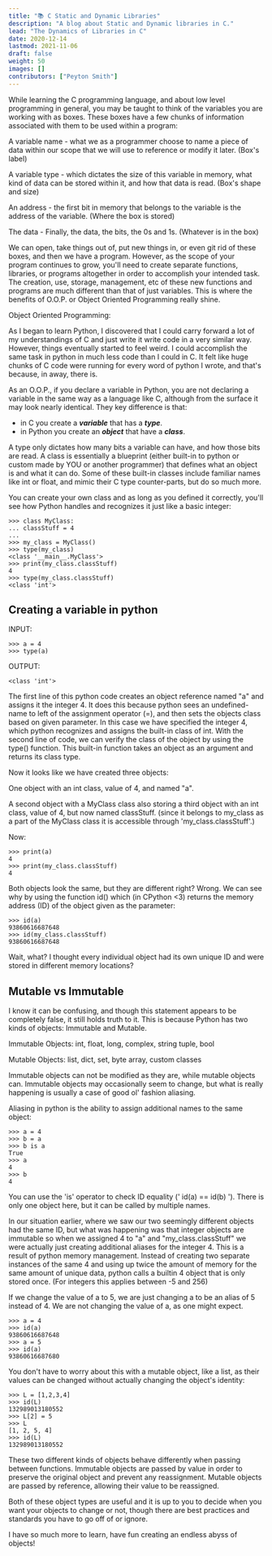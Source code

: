```yaml
---
title: "📚 C Static and Dynamic Libraries"
description: "A blog about Static and Dynamic libraries in C."
lead: "The Dynamics of Libraries in C"
date: 2020-12-14
lastmod: 2021-11-06
draft: false
weight: 50
images: []
contributors: ["Peyton Smith"]
---
```




While learning the C programming language, and about low level programming in general, you may be taught to think of the variables you are working with as boxes. These boxes have a few chunks of information associated with them to be used within a program:



A variable name - what we as a programmer choose to name a piece of data within our scope that we will use to reference or modify it later. (Box's label)

A variable type - which dictates the size of this variable in memory, what kind of data can be stored within it, and how that data is read. (Box's shape and size)

An address - the first bit in memory that belongs to the variable is the address of the variable. (Where the box is stored)

The data - Finally, the data, the bits, the 0s and 1s. (Whatever is in the box)



We can open, take things out of, put new things in, or even git rid of these boxes, and then we have a program. However, as the scope of your program continues to grow, you'll need to create separate functions, libraries, or programs altogether in order to accomplish your intended task. The creation, use, storage, management, etc of these new functions and programs are much different than that of just variables. This is where the benefits of O.O.P. or Object Oriented Programming really shine.



Object Oriented Programming:

As I began to learn Python, I discovered that I could carry forward a lot of my understandings of C and just write it write code in a very similar way. However, things eventually started to feel weird. I could accomplish the same task in python in much less code than I could in C. It felt like huge chunks of C code were running for every word of python I wrote, and that's because, in away, there is.



As an O.O.P., if you declare a variable in Python, you are not declaring a variable in the same way as a language like C, although from the surface it may look nearly identical. They key difference is that:

- in C you create a ***variable*** that has a ***type***.
 - in Python you create an ***object*** that have a ***class***.

A type only dictates how many bits a variable can have, and how those bits are read.
A class is essentially a blueprint (either built-in to python or custom made by YOU or another programmer) that defines what an object is and what it can do. Some of these built-in classes include familiar names like int or float, and mimic their C type counter-parts, but do so much more.

You can create your own class and as long as you defined it correctly, you'll see how Python handles and recognizes it just like a basic integer:

	>>> class MyClass:
	... classStuff = 4
	...
	>>> my_class = MyClass()
	>>> type(my_class)
	<class '__main__.MyClass'>
	>>> print(my_class.classStuff)
	4
	>>> type(my_class.classStuff)
	<class 'int'>

## Creating a variable in python

INPUT:

	>>> a = 4
	>>> type(a)

OUTPUT:

	<class 'int'>

The first line of this python code creates an object reference named "a" and assigns it the integer 4. It does this because python sees an undefined-name to left of the assignment operator (=), and then sets the objects class based on given parameter. In this case we have specified the integer 4, which python recognizes and assigns the built-in class of int. With the second line of code, we can verify the class of the object by using the type() function. This built-in function takes an object as an argument and returns its class type.

Now it looks like we have created three objects:

One object with an int class, value of 4, and named "a".

A second object with a MyClass class also storing a third object with an int class, value of 4, but now named classStuff. (since it belongs to my_class as a part of the MyClass class it is accessible through 'my_class.classStuff'.)

Now:

	>>> print(a)
	4
	>>> print(my_class.classStuff)
	4

Both objects look the same, but they are different right? Wrong. We can see why by using the function id() which (in CPython <3) returns the memory address (ID) of the object given as the parameter:

	>>> id(a)
	93860616687648
	>>> id(my_class.classStuff)
	93860616687648

Wait, what? I thought every individual object had its own unique ID and were stored in different memory locations?

## Mutable vs Immutable

I know it can be confusing, and though this statement appears to be completely false, it still holds truth to it. This is because Python has two kinds of objects: Immutable and Mutable.

Immutable Objects: int, float, long, complex, string tuple, bool

Mutable Objects: list, dict, set, byte array, custom classes

Immutable objects can not be modified as they are, while mutable objects can. Immutable objects may occasionally seem to change, but what is really happening is usually a case of good ol' fashion aliasing.

Aliasing in python is the ability to assign additional names to the same object:

	>>> a = 4
	>>> b = a
	>>> b is a
	True
	>>> a
	4
	>>> b
	4

You can use the 'is' operator to check ID equality (' id(a) == id(b) '). There is only one object here, but it can be called by multiple names.

In our situation earlier, where we saw our two seemingly different objects had the same ID, but what was happening was that integer objects are immutable so when we assigned 4 to "a" and "my_class.classStuff" we were actually just creating additional aliases for the integer 4. This is a result of python memory management. Instead of creating two separate instances of the same 4 and using up twice the amount of memory for the same amount of unique data, python calls a builtin 4 object that is only stored once. (For integers this applies between -5 and 256)

If we change the value of a to 5, we are just changing a to be an alias of 5 instead of 4. We are not changing the value of a, as one might expect.

	>>> a = 4
	>>> id(a)
	93860616687648
	>>> a = 5
	>>> id(a)
	93860616687680

You don't have to worry about this with a mutable object, like a list, as their values can be changed without actually changing the object's identity:

	>>> L = [1,2,3,4]
	>>> id(L)
	132989013180552
	>>> L[2] = 5
	>>> L
	[1, 2, 5, 4]
	>>> id(L)
	132989013180552

These two different kinds of objects behave differently when passing between functions. Immutable objects are passed by value in order to preserve the original object and prevent any reassignment. Mutable objects are passed by reference, allowing their value to be reassigned.

Both of these object types are useful and it is up to you to decide when you want your objects to change or not, though there are best practices and standards you have to go off of or ignore.

I have so much more to learn, have fun creating an endless abyss of objects!
